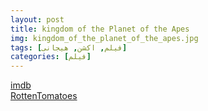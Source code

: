 ```yaml
---
layout: post
title: kingdom of the Planet of the Apes
img: kingdom_of_the_planet_of_the_apes.jpg
tags: [فیلم, اکشن, هیجانی]
categories: [فیلم]
---
```


[imdb](https://www.imdb.com/title/tt11389872/reference/)  
[RottenTomatoes](https://www.rottentomatoes.com/m/kingdom_of_the_planet_of_the_apes)